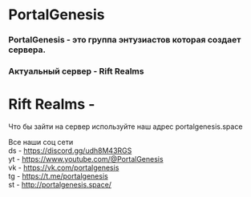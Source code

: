 # PortalGenesis

### PortalGenesis - это группа энтузиастов которая создает сервера.  
### Актуальный сервер - Rift Realms  

# Rift Realms - 


Что бы зайти на сервер используйте наш адрес portalgenesis.space  

Все наши соц сети  
ds - https://discord.gg/udh8M43RGS  
yt - https://www.youtube.com/@PortalGenesis  
vk - https://vk.com/portalgenesis  
tg - https://t.me/portalgenesis  
st - http://portalgenesis.space/  
